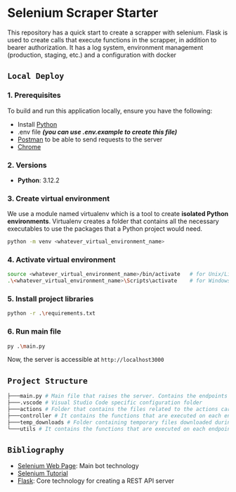 # Selenium Scraper Starter

This repository has a quick start to create a scrapper with selenium. Flask is used to create calls that execute functions in the scrapper, in addition to bearer authorization. It has a log system, environment management (production, staging, etc.) and a configuration with docker

## `Local Deploy`

### 1. Prerequisites

To build and run this application locally, ensure you have the following:

- Install [Python](https://www.python.org/)
- .env file **_(you can use .env.example to create this file)_**
- [Postman](https://www.postman.com/) to be able to send requests to the server
- [Chrome](https://www.google.com/intl/en_en/chrome)

### 2. Versions

- **Python**: 3.12.2

### 3. Create virtual environment

We use a module named virtualenv which is a tool to create **isolated Python environments**. Virtualenv creates a folder that contains all the necessary executables to use the packages that a Python project would need.

```bash
python -m venv <whatever_virtual_environment_name>
```

### 4. Activate virtual environment

```bash
source <whatever_virtual_environment_name>/bin/activate   # for Unix/Linux
.\<whatever_virtual_environment_name>\Scripts\activate    # for Windows
```

### 5. Install project libraries

```bash
python -r .\requirements.txt
```

### 6. Run main file

```bash
py .\main.py
```

Now, the server is accessible at `http://localhost3000`

## `Project Structure`

```bash
├───main.py # Main file that raises the server. Contains the endpoints
├───.vscode # Visual Studio Code specific configuration folder
├───actions # Folder that contains the files related to the actions carried out by the bot. Each file in it is an action
├───controller # It contains the functions that are executed on each endpoint
├───temp_downloads # Folder containing temporary files downloaded during project execution
└───utils # It contains the functions that are executed on each endpoint
```

## `Bibliography`

- [Selenium Web Page](https://selenium-python.readthedocs.io/): Main bot technology
- [Selenium Tutorial](https://youtube.com/playlist?list=PLheIVUbpfWZ17lCcHnoaa1RD59juFR06C&si=TTyB-dQQFl38tXO2)
- [Flask](https://flask.palletsprojects.com/en/3.0.x/): Core technology for creating a REST API server
